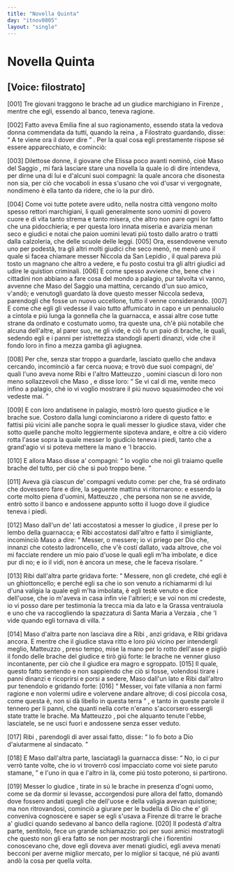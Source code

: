 ```yaml
---
title: "Novella Quinta"
day: "itnov0805"
layout: "single"
---
```

<div id="nov0805" type="novella" who="filostrato">
 <h1>
  Novella Quinta
 </h1>
 <p>
  <h2>
   [Voice: filostrato]
  </h2>
 </p>
 <argument>
  <p>
   <a name="p08050001">
    [001]
   </a>
   <name persref="masosaggio ribi matteuzzo" type="person">
    Tre giovani
   </name>
   traggono le brache ad un
   <name persref="niccola" type="person">
    giudice marchigiano
   </name>
   in
   <name placeref="firenze" type="place">
    Firenze
   </name>
   , mentre che egli, essendo al banco, teneva ragione.
  </p>
 </argument>
 <div3 type="commentary" who="author">
  <p>
   <a name="p08050002">
    [002]
   </a>
   Fatto aveva
   <name persref="emilia" type="person">
    Emilia
   </name>
   fine al suo ragionamento, essendo stata la
   <name persref="piccarda" type="person">
    vedova donna
   </name>
   commendata da tutti, quando
   <name persref="lauretta" type="person">
    la reina
   </name>
   , a
   <name persref="filostrato" type="person">
    Filostrato
   </name>
   guardando, disse:
   <q direct="unspecified" who="lauretta">
    A te viene ora il dover dire
   </q>
   . Per la qual cosa egli prestamente rispose s&eacute; essere apparecchiato, e cominci&ograve;:
  </p>
 </div3>
 <div3 type="commentary" who="filostrato">
  <p>
   <a name="p08050003">
    [003]
   </a>
   Dilettose donne, il giovane che
   <name persref="elissa" type="person">
    Elissa
   </name>
   poco avanti nomin&ograve;, cio&egrave;
   <name persref="masosaggio" type="person">
    Maso del Saggio
   </name>
   , mi far&agrave; lasciare stare una novella la quale io di dire intendeva, per dirne una di lui e d'alcuni suoi compagni: la quale ancora che disonesta non sia, per ci&ograve; che vocaboli in essa s'usano che voi d'usar vi vergognate, nondimeno &egrave; ella tanto da ridere, che io la pur dir&ograve;.
  </p>
 </div3>
 <p>
  <a name="p08050004">
   [004]
  </a>
  Come voi tutte potete avere udito, nella
  <name placeref="firenze" type="place">
   nostra citt&agrave;
  </name>
  vengono molto spesso rettori marchigiani, li quali generalmente sono uomini di povero cuore e di vita tanto strema e tanto misera, che altro non pare ogni lor fatto che una pidocchieria; e per questa loro innata miseria e avarizia menan seco e giudici e notai che paion uomini levati pi&uacute; tosto dallo aratro o tratti dalla calzoleria, che delle scuole delle leggi.
  <a name="p08050005">
   [005]
  </a>
  Ora, essendovene venuto uno per podest&agrave;, tra gli altri molti giudici che seco men&ograve;, ne men&ograve; uno il quale si facea chiamare messer
  <name persref="niccola" type="person">
   Niccola da San Lepidio
  </name>
  , il qual pareva pi&uacute; tosto un magnano che altro a vedere, e fu posto costui tra gli altri giudici ad udire le quistion criminali.
  <a name="p08050006">
   [006]
  </a>
  E come spesso avviene che, bene che i cittadini non abbiano a fare cosa del mondo a palagio, pur talvolta vi vanno, avvenne che
  <name persref="masosaggio" type="person">
   Maso del Saggio
  </name>
  una mattina, cercando d'un suo amico, v'and&ograve;; e venutogli guardato l&agrave; dove questo messer
  <name persref="niccola" type="person">
   Niccola
  </name>
  sedeva, parendogli che fosse un nuovo uccellone, tutto il venne considerando.
  <a name="p08050007">
   [007]
  </a>
  E come che egli gli vedesse il vaio tutto affumicato in capo e un pennaiuolo a cintola e pi&uacute; lunga la gonnella che la guarnacca, e assai altre cose tutte strane da ordinato e costumato uomo, tra queste una, ch'&egrave; pi&uacute; notabile che alcuna dell'altre, al parer suo, ne gli vide, e ci&ograve; fu un paio di brache, le quali, sedendo egli e i panni per istrettezza standogli aperti dinanzi, vide che il fondo loro in fino a mezza gamba gli agiugnea.
 </p>
 <p>
  <a name="p08050008">
   [008]
  </a>
  Per che, senza star troppo a guardarle, lasciato quello che andava cercando, incominci&ograve; a far cerca nuova; e trov&ograve; due suoi compagni, de' quali l'uno aveva nome
  <name persref="ribi" type="person">
   Ribi
  </name>
  e l'altro
  <name persref="matteuzzo" type="person">
   Matteuzzo
  </name>
  , uomini ciascun di loro non meno sollazzevoli che
  <name persref="masosaggio" type="person">
   Maso
  </name>
  , e disse loro:
  <q direct="unspecified" who="masosaggio">
   Se vi cal di me, venite meco infino a palagio, ch&eacute; io vi voglio mostrare il pi&uacute; nuovo squasimodeo che voi vedeste mai.
  </q>
 </p>
 <p>
  <a name="p08050009">
   [009]
  </a>
  E con loro andatisene in palagio, mostr&ograve; loro questo
  <name persref="niccola" type="person">
   giudice
  </name>
  e le brache sue. Costoro dalla lungi cominciarono a ridere di questo fatto: e fattisi pi&uacute; vicini alle panche sopra le quali messer lo giudice stava, vider che sotto quelle panche molto leggiermente sipoteva andare, e oltre a ci&ograve; videro rotta l'asse sopra la quale messer lo giudicio teneva i piedi, tanto che a grand'agio vi si poteva mettere la mano e 'l braccio.
 </p>
 <p>
  <a name="p08050010">
   [010]
  </a>
  E allora
  <name persref="masosaggio" type="person">
   Maso
  </name>
  disse a' compagni:
  <q direct="unspecified" who="masosaggio">
   Io voglio che noi gli traiamo quelle brache del tutto, per ci&ograve; che si pu&ograve; troppo bene.
  </q>
 </p>
 <p>
  <a name="p08050011">
   [011]
  </a>
  Aveva gi&agrave; ciascun de' compagni veduto come: per che, fra s&eacute; ordinato che dovessero fare e dire, la seguente mattina vi ritornarono: e essendo la corte molto piena d'uomini,
  <name persref="matteuzzo" type="person">
   Matteuzzo
  </name>
  , che persona non se ne avvide, entr&ograve; sotto il banco e andossene appunto sotto il luogo dove il
  <name persref="niccola" type="person">
   giudice
  </name>
  teneva i piedi.
 </p>
 <p>
  <a name="p08050012">
   [012]
  </a>
  <name persref="masosaggio" type="person">
   Maso
  </name>
  dall'un de' lati accostatosi a messer lo
  <name persref="niccola" type="person">
   giudice
  </name>
  , il prese per lo lembo della guarnacca; e
  <name persref="ribi" type="person">
   Ribi
  </name>
  accostatosi dall'altro e fatto il simigliante, incominci&ograve;
  <name persref="masosaggio" type="person">
   Maso
  </name>
  a dire:
  <q direct="unspecified" who="masosaggio">
   Messer, o messere; io vi priego per Dio che, innanzi che cotesto ladroncello, che v'&egrave; cost&iacute; dallato, vada altrove, che voi mi facciate rendere un mio paio d'uose le quali egli m'ha imbolate, e dice pur di no; e io il vidi, non &egrave; ancora un mese, che le faceva risolare.
  </q>
 </p>
 <p>
  <a name="p08050013">
   [013]
  </a>
  <name persref="ribi" type="person">
   Ribi
  </name>
  dall'altra parte gridava forte:
  <q direct="unspecified" who="ribi">
   Messere, non gli credete, ch&eacute; egli &egrave; un ghiottoncello; e perch&eacute; egli sa che io son venuto a richiamarmi di lui d'una valigia la quale egli m'ha imbolata, &egrave; egli test&egrave; venuto e dice dell'uose, che io m'aveva in casa infin vie l'altrieri; e se voi non mi credeste, io vi posso dare per testimonia la trecca mia da lato e la Grassa ventraiuola e uno che va raccogliendo la spazzatura di
   <name type="place">
    Santa Maria a Verzaia
   </name>
   , che 'l vide quando egli tornava di villa.
  </q>
 </p>
 <p>
  <a name="p08050014">
   [014]
  </a>
  <name persref="masosaggio" type="person">
   Maso
  </name>
  d'altra parte non lasciava dire a
  <name persref="ribi" type="person">
   Ribi
  </name>
  , anzi gridava, e
  <name persref="ribi" type="person">
   Ribi
  </name>
  gridava ancora. E mentre che il
  <name persref="niccola" type="person">
   giudice
  </name>
  stava ritto e loro pi&uacute; vicino per intendergli meglio,
  <name persref="matteuzzo" type="person">
   Matteuzzo
  </name>
  , preso tempo, mise la mano per lo rotto dell'asse e pigli&ograve; il fondo delle brache del giudice e tir&ograve; gi&uacute; forte: le brache ne venner giuso incontanente, per ci&ograve; che il giudice era magro e sgroppato.
  <a name="p08050015">
   [015]
  </a>
  Il quale, questo fatto sentendo e non sappiendo che ci&ograve; si fosse, volendosi tirare i panni dinanzi e ricoprirsi e porsi a sedere,
  <name persref="masosaggio" type="person">
   Maso
  </name>
  dall'un lato e
  <name persref="ribi" type="person">
   Ribi
  </name>
  dall'altro pur tenendolo e gridando forte:
  <a name="p08050016">
   [016]
  </a>
  <q direct="unspecified" who="masosaggio ribi">
   Messer, voi fate villania a non farmi ragione e non volermi udire e volervene andare altrove; di cos&iacute; piccola cosa, come questa &egrave;, non si d&agrave; libello in questa terra
  </q>
  , e tanto in queste parole il tennero per li panni, che quanti nella corte n'erano s'accorsero essergli state tratte le brache. Ma
  <name persref="matteuzzo" type="person">
   Matteuzzo
  </name>
  , poi che alquanto tenute l'ebbe, lasciatele, se ne usc&iacute; fuori e andossene senza esser veduto.
 </p>
 <p>
  <a name="p08050017">
   [017]
  </a>
  <name persref="ribi" type="person">
   Ribi
  </name>
  , parendogli di aver assai fatto, disse:
  <q direct="unspecified" who="ribi">
   Io fo boto a Dio d'aiutarmene al sindacato.
  </q>
 </p>
 <p>
  <a name="p08050018">
   [018]
  </a>
  E
  <name persref="masosaggio" type="person">
   Maso
  </name>
  dall'altra parte, lasciatagli la guarnacca disse:
  <q direct="unspecified" who="masosaggio">
   No, io ci pur verr&ograve; tante volte, che io vi troverr&ograve; cos&iacute; impacciato come voi siete paruto stamane,
  </q>
  e l'uno in qua e l'altro in l&agrave;, come pi&uacute; tosto poterono, si partirono.
 </p>
 <p>
  <a name="p08050019">
   [019]
  </a>
  Messer lo
  <name persref="niccola" type="person">
   giudice
  </name>
  , tirate in s&uacute; le brache in presenza d'ogni uomo, come se da dormir si levasse, accorgendosi pure allora del fatto, domand&ograve; dove fossero andati quegli che dell'uose e della valigia avevan quistione; ma non ritrovandosi, cominci&ograve; a giurare per le budella di Dio che e' gli conveniva cognoscere e saper se egli s'usava a
  <name placeref="firenze" type="place">
   Firenze
  </name>
  di trarre le brache a' giudici quando sedevano al banco della ragione.
  <a name="p08050020">
   [020]
  </a>
  Il podest&agrave; d'altra parte, sentitolo, fece un grande schiamazzio: poi per suoi amici mostratogli che questo non gli era fatto se non per mostrargli che i fiorentini conoscevano che, dove egli doveva aver menati giudici, egli aveva menati becconi per averne miglior mercato, per lo miglior si tacque, n&eacute; pi&uacute; avanti and&ograve; la cosa per quella volta.
 </p>
</div>